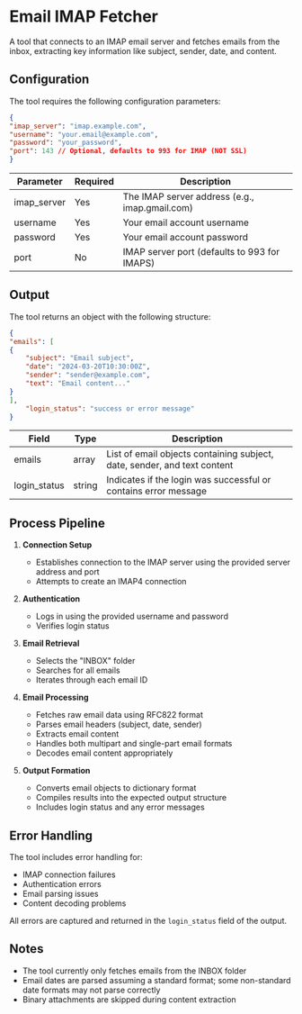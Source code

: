 # Email IMAP Fetcher

A tool that connects to an IMAP email server and fetches emails from the inbox, extracting key information like subject, sender, date, and content.

## Configuration

The tool requires the following configuration parameters:
```json
{
"imap_server": "imap.example.com",
"username": "your.email@example.com",
"password": "your_password",
"port": 143 // Optional, defaults to 993 for IMAP (NOT SSL)
}
```


| Parameter | Required | Description |
|-----------|----------|-------------|
| imap_server | Yes | The IMAP server address (e.g., imap.gmail.com) |
| username | Yes | Your email account username |
| password | Yes | Your email account password |
| port | No | IMAP server port (defaults to 993 for IMAPS) |

## Output

The tool returns an object with the following structure:

```json
{
"emails": [
{
    "subject": "Email subject",
    "date": "2024-03-20T10:30:00Z",
    "sender": "sender@example.com",
    "text": "Email content..."
}
],
    "login_status": "success or error message"
}
```

| Field | Type | Description |
|-------|------|-------------|
| emails | array | List of email objects containing subject, date, sender, and text content |
| login_status | string | Indicates if the login was successful or contains error message |

## Process Pipeline

1. **Connection Setup**
   - Establishes connection to the IMAP server using the provided server address and port
   - Attempts to create an IMAP4 connection

2. **Authentication**
   - Logs in using the provided username and password
   - Verifies login status

3. **Email Retrieval**
   - Selects the "INBOX" folder
   - Searches for all emails
   - Iterates through each email ID

4. **Email Processing**
   - Fetches raw email data using RFC822 format
   - Parses email headers (subject, date, sender)
   - Extracts email content
   - Handles both multipart and single-part email formats
   - Decodes email content appropriately

5. **Output Formation**
   - Converts email objects to dictionary format
   - Compiles results into the expected output structure
   - Includes login status and any error messages

## Error Handling

The tool includes error handling for:
- IMAP connection failures
- Authentication errors
- Email parsing issues
- Content decoding problems

All errors are captured and returned in the `login_status` field of the output.

## Notes

- The tool currently only fetches emails from the INBOX folder
- Email dates are parsed assuming a standard format; some non-standard date formats may not parse correctly
- Binary attachments are skipped during content extraction